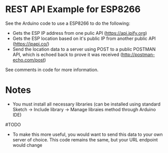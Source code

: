 # REST API Example for ESP8266

See the Arduino code to use a ESP8266 to do the following:
 - Gets the ESP IP address from one pulic API (https://api.ipify.org)
 - Gets the ESP location based on it's public IP from another public API (https://ipapi.co/)
 - Send the location data to a server using POST to a public POSTMAN API, which is echoed back to prove it was received (http://postman-echo.com/post)

See comments in code for more information.

# Notes
- You must install all necessary libraries (can be installed using standard Sketch -> Include library -> Manage libraies method through Arduino IDE) 
 
 #TODO
 - To make this more useful, you would want to send this data to your own server of choice. This code remains the same, but your URL endpoint would change

